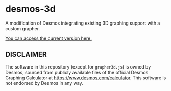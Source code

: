 # desmos-3d
A modification of Desmos integrating existing 3D graphing support with a custom grapher.

[You can access the current version here.](https://xarkenz.github.io/desmos-3d)

## DISCLAIMER
The software in this repository (except for `grapher3d.js`) is owned by Desmos,
sourced from publicly available files of the official Desmos Graphing Calculator at <https://www.desmos.com/calculator>.
This software is not endorsed by Desmos in any way.
